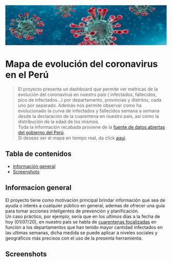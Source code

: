 <img src="./Encabezado/corona.jpg" width="850" height="125">

# Mapa de evolución del coronavirus en el Perú

> El proyecto presenta un dashboard que permite ver métricas de la evolución del coronavirus en nuestro país ( infectados, fallecidos, pico de infectados...)
> por departamento, provincias y distritos, cada uno por separado. Además nos permite observar como ha evolucionado la curva de infectados y fallecidos
> semana a semana desde la declaración de la cuarentena en nuestro país, así como la distribución de la edad de los mismos.</br>
> Toda la información recabada proviene de la [fuente de datos abiertas del gobierno del Perú](https://www.datosabiertos.gob.pe/).</br>
> Si deseas ver el mapa en tiempo real,  da click [aquí](https://lastete0109.shinyapps.io/covid-peru/?_ga=2.219214169.1973962094.1593619610-33371341.1591223441).

## Tabla de contenidos
* [Información general](#info-general)
* [Screenshots](#screenshots)

## Informacion general

El proyecto tiene como motivación principal brindar información que sea de ayuda o interés a cualquier público en general, ademas de ofrecer una guía para tomar acciones inteligentes de prevención y planificación.</br>
 Un caso práctico, por ejemplo, sería que en los ultimos días a la fecha de hoy (01/07/20), en nuestro país se habla de [cuarentenas focalizadas](https://gestion.pe/peru/cuarentena-focalizada-coronavirus-peru-manana-comienza-la-cuarentena-focalizada-asi-sera-la-nueva-convivencia-covid-19-nndc-noticia/) en función a los departamentos que han tenido mayor cantidad infectados en las ultimas semanas, dicha medida se puede aplicar a niveles sociales y geográficos más precisos con el uso de la presenta herramienta.

 ## Screenshots
 